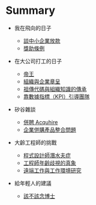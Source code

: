 # Summary


* 我在飛向的日子
  * [談中小企業放款](26.md)
  * [獎助條例](27.md)
* 在大公司打工的日子
  * [帝王](31.md)
  * [組織與企業章呈](32.md)
  * [祖傳代碼與組織知識的傳承](36.md)
  * [靠數據指標（KPI）引導團隊](38.md)
* 矽谷雜談
  * [併聘 Acquhire](41.md)
  * [企業併購產品整合問題](42.md)

* 大齡工程師的挑戰
  * [程式設計師潛水夫症](51.md)
  * [工程師年齡歧視的真象](52.md)
  * [遠端工作與工作環境研究](53.md)

* 給年輕人的建議
  * [該不該念博士](62.md)
